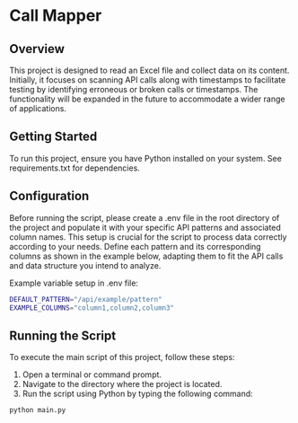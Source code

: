 # Call Mapper

## Overview
This project is designed to read an Excel file and collect data on its content. Initially, it focuses on scanning API calls along with timestamps to facilitate testing by identifying erroneous or broken calls or timestamps. 
The functionality will be expanded in the future to accommodate a wider range of applications.

## Getting Started
To run this project, ensure you have Python installed on your system. See requirements.txt for dependencies.

## Configuration

Before running the script, please create a .env file in the root directory of the project and populate it with your specific API patterns and associated column names. 
This setup is crucial for the script to process data correctly according to your needs. 
Define each pattern and its corresponding columns as shown in the example below, adapting them to fit the API calls and data structure you intend to analyze.

Example variable setup in .env file:
```bash
DEFAULT_PATTERN="/api/example/pattern"
EXAMPLE_COLUMNS="column1,column2,column3"
```
## Running the Script
To execute the main script of this project, follow these steps:

1. Open a terminal or command prompt.
2. Navigate to the directory where the project is located.
3. Run the script using Python by typing the following command:

```bash
python main.py
```